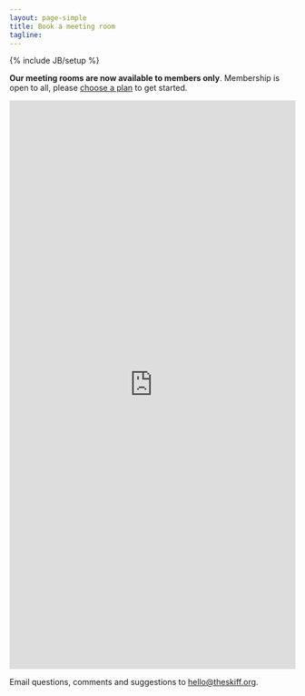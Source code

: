 ```yaml
---
layout: page-simple
title: Book a meeting room
tagline: 
---
```

{% include JB/setup %}
<div class="row">
<div class="span12">
<p><strong>Our meeting rooms are now available to members only</strong>. Membership is open to all, please <a href="/join">choose a plan</a> to get started.</p>
</div>
</div>
<div class="row">
<div class="span12">

<iframe src="https://theskiff.youcanbook.me/?noframe=true&amp;skipHeaderFooter=true" style="width:100%;height:1000px;border:0px;background-color:transparent;" frameborder="0" allowtransparency="true" onload="keepInView(this);"></iframe>
<script>function keepInView(item) {if((document.documentElement&&document.documentElement.scrollTop)||document.body.scrollTop>item.offsetTop)item.scrollIntoView();}</script>
</div>
</div>
<div class="row">
<div class="span12">
<p class="c-toaction">Email questions, comments and suggestions to <a href="mailto:hello@theskiff.org">hello@theskiff.org</a>.</p>
</div>
</div>
